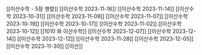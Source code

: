 [[이산수학 - 5장 행렬]]
[[이산수학 2023-11-16]]
[[이산수학 2023-11-14]]
[[이산수학 2023-10-31]]
[[이산수학 2023-11-09]]
[[이산수학 2023-11-07]]
[[이산수학 2023-10-19]]
[[이산수학 2023-10-17]]
[[이산수학 2023-11-02]]
[[이산수학 2023-10-12]]
[[1010 화 이산수학]]
[[이산수학 2023-12-07]]
[[이산수학 2023-12-14]]
[[이산수학 2023-12-12]]
[[이산수학 2023-11-28]]
[[이산수학 2023-12-05]]
[[이산수학 2023-11-30]]
[[이산]]